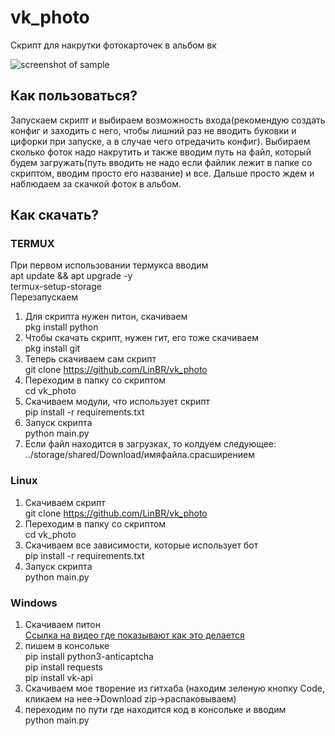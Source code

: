 # vk_photo
Скрипт для накрутки фотокарточек в альбом вк  

![screenshot of sample](https://sun9-78.userapi.com/impg/3fFqGVqtcWoOssZsWX7Pu2E0dKqY96dCyMBdEA/3VZiTrYm28I.jpg?size=630x407&quality=96&sign=332158e957417ca1f68a117ec7190a2e&type=album)  
## Как пользоваться?
Запускаем скрипт и выбираем возможность входа(рекомендую создать конфиг и заходить с него, чтобы лишний раз не вводить буковки и цифорки при запуске, а в случае чего отредачить конфиг). Выбираем сколько фоток надо накрутить и также вводим путь на файл, который будем загружать(путь вводить не надо если файлик лежит в папке со скриптом, вводим просто его название) и все. Дальше просто ждем и наблюдаем за скачкой фоток в альбом.  
## Как скачать?
### TERMUX
При первом использовании термукса вводим  
apt update && apt upgrade -y  
termux-setup-storage  
Перезапускаем  
1. Для скрипта нужен питон, скачиваем  
pkg install python 
2. Чтобы скачать скрипт, нужен гит, его тоже скачиваем  
pkg install git
3. Теперь скачиваем сам скрипт  
git clone https://github.com/LinBR/vk_photo  
4. Переходим в папку со скриптом  
cd vk_photo
5. Скачиваем модули, что использует скрипт  
pip install -r requirements.txt
6. Запуск скрипта  
python main.py  
7. Если файл находится в загрузках, то колдуем следующее:  
../storage/shared/Download/имяфайла.срасширением
### Linux
1. Скачиваем скрипт  
git clone https://github.com/LinBR/vk_photo
3. Переходим в папку со скриптом  
cd vk_photo
4. Скачиваем все зависимости, которые использует бот  
pip install -r requirements.txt
5. Запуск скрипта  
python main.py
### Windows
1. Скачиваем питон  
[Ссылка на видео где показывают как это делается](https://www.youtube.com/watch?v=swZA4EJnsG0&ab_channel=MRSpace)
2. пишем в консольке  
pip install python3-anticaptcha   
pip install requests  
pip install vk-api  
3. Скачиваем мое творение из гитхаба (находим зеленую кнопку Code, кликаем на нее->Download zip->распаковываем)
4. переходим по пути где находится код в консольке и вводим  
python main.py  
